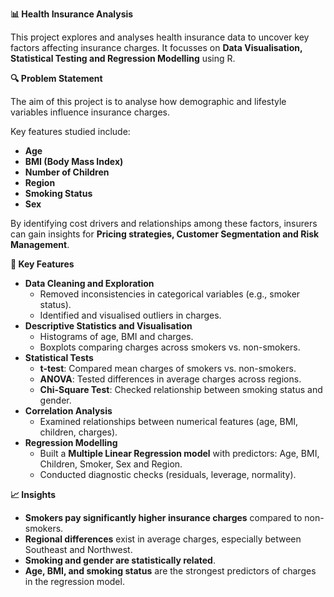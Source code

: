 **📊 Health Insurance Analysis**

This project explores and analyses health insurance data to uncover key factors affecting insurance charges. It focusses on **Data Visualisation, Statistical Testing and Regression Modelling** using R.

**🔍 Problem Statement**

The aim of this project is to analyse how demographic and lifestyle variables influence insurance charges.

Key features studied include:

*   **Age**
*   **BMI (Body Mass Index)**
*   **Number of Children**
*   **Region**
*   **Smoking Status**
*   **Sex**

By identifying cost drivers and relationships among these factors, insurers can gain insights for **Pricing strategies, Customer Segmentation and Risk Management**.

**🧪 Key Features**

*   **Data Cleaning and Exploration**
    *   Removed inconsistencies in categorical variables (e.g., smoker status).
    *   Identified and visualised outliers in charges.
*   **Descriptive Statistics and Visualisation**
    *   Histograms of age, BMI and charges.
    *   Boxplots comparing charges across smokers vs. non-smokers.
*   **Statistical Tests**
    *   **t-test**: Compared mean charges of smokers vs. non-smokers.
    *   **ANOVA**: Tested differences in average charges across regions.
    *   **Chi-Square Test**: Checked relationship between smoking status and gender.
*   **Correlation Analysis**
    *   Examined relationships between numerical features (age, BMI, children, charges).
*   **Regression Modelling**
    *   Built a **Multiple Linear Regression model** with predictors: Age, BMI, Children, Smoker, Sex and Region.
    *   Conducted diagnostic checks (residuals, leverage, normality).

**📈 Insights**

*   **Smokers pay significantly higher insurance charges** compared to non-smokers.
*   **Regional differences** exist in average charges, especially between Southeast and Northwest.
*   **Smoking and gender are statistically related**.
*   **Age, BMI, and smoking status** are the strongest predictors of charges in the regression model.